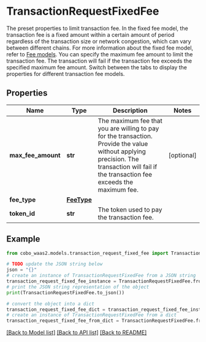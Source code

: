 # TransactionRequestFixedFee

The preset properties to limit transaction fee.  In the fixed fee model, the transaction fee is a fixed amount within a certain amount of period regardless of the transaction size or network congestion, which can vary between different chains. For more information about the fixed fee model, refer to [Fee models](https://www.cobo.com/developers/v2/guides/transactions/estimate-fees#fee-models).  You can specify the maximum fee amount to limit the transaction fee. The transaction will fail if the transaction fee exceeds the specified maximum fee amount.  Switch between the tabs to display the properties for different transaction fee models. 

## Properties

Name | Type | Description | Notes
------------ | ------------- | ------------- | -------------
**max_fee_amount** | **str** | The maximum fee that you are willing to pay for the transaction. Provide the value without applying precision. The transaction will fail if the transaction fee exceeds the maximum fee. | [optional] 
**fee_type** | [**FeeType**](FeeType.md) |  | 
**token_id** | **str** | The token used to pay the transaction fee. | 

## Example

```python
from cobo_waas2.models.transaction_request_fixed_fee import TransactionRequestFixedFee

# TODO update the JSON string below
json = "{}"
# create an instance of TransactionRequestFixedFee from a JSON string
transaction_request_fixed_fee_instance = TransactionRequestFixedFee.from_json(json)
# print the JSON string representation of the object
print(TransactionRequestFixedFee.to_json())

# convert the object into a dict
transaction_request_fixed_fee_dict = transaction_request_fixed_fee_instance.to_dict()
# create an instance of TransactionRequestFixedFee from a dict
transaction_request_fixed_fee_from_dict = TransactionRequestFixedFee.from_dict(transaction_request_fixed_fee_dict)
```
[[Back to Model list]](../README.md#documentation-for-models) [[Back to API list]](../README.md#documentation-for-api-endpoints) [[Back to README]](../README.md)


